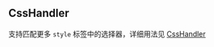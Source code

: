 ## CssHandler ##
支持匹配更多 `style` 标签中的选择器，详细用法见 [CssHandler](https://jin-yufeng.gitee.io/parser/#/instructions?id=csshandler)